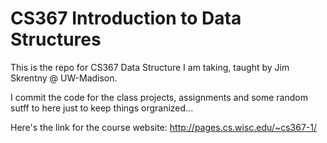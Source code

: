 # CS367 Introduction to Data Structures
This is the repo for CS367 Data Structure I am taking, taught by Jim Skrentny @ UW-Madison.

I commit the code for the class projects, assignments and some random sutff to here just to keep things orgranized...

Here's the link for the course website: http://pages.cs.wisc.edu/~cs367-1/
